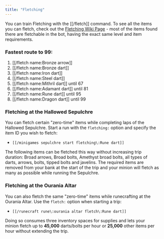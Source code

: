 ```yaml
---
title: "Fletching"
---
```


You can train Fletching with the [[/fletch]] command. To see all the items you can fletch, check out the [Fletching Wiki Page](https://oldschool.runescape.wiki/w/Fletching) - most of the items found there are fletchable in the bot, having the exact same level and item requirements.

### Fastest route to 99:

1. [[/fletch name\:Bronze arrow]]
1. [[/fletch name\:Bronze dart]]
1. [[/fletch name\:Iron dart]]
1. [[/fletch name\:Steel dart]]
1. [[/fletch name\:Mithril dart]] until 67
1. [[/fletch name\:Adamant dart]] until 81
1. [[/fletch name\:Rune dart]] until 95
1. [[/fletch name\:Dragon dart]] until 99

### Fletching at the Hallowed Sepulchre

You can fletch certain "zero-time" items while completing laps of the Hallowed
Sepulchre. Start a run with the `fletching:` option and specify the item ID you
wish to fletch:

- `[[/minigames sepulchre start fletching\:Rune dart]]`

The following items can be fletched this way without increasing trip duration:
Broad arrows, Broad bolts, Amethyst broad bolts, all types of darts, arrows,
bolts, tipped bolts and javelins. The required items are removed from your bank
at the start of the trip and your minion will fletch as many as possible while
running the Sepulchre.

### Fletching at the Ourania Altar

You can also fletch the same "zero-time" items while runecrafting at the
Ourania Altar. Use the `fletch:` option when starting a trip:

- `[[/runecraft rune\:ourania altar fletch\:Rune dart]]`

Doing so consumes three inventory spaces for supplies and lets your minion
fletch up to **45,000** darts/bolts per hour or **25,000** other items per hour without extending the trip.
